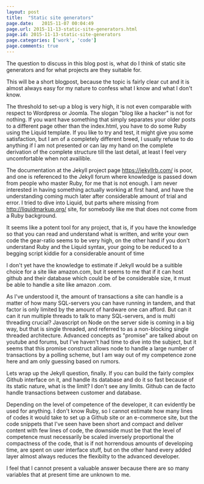 ```yaml
---
layout: post
title:  "Static site generators"
page.date:   2015-11-07 00:04:49
page.url: 2015-11-13-static-site-generators.html
page.id: 2015-11-13-static-site-generators
page.categories: ['work', 'code']
page.comments: true
---
```




The question to discuss in this blog post is, what do I think of static site generators and for what projects are
they suitable for.

This will be a short blogpost, because the topic is fairly clear cut and it is almost
always easy for my nature to confess what I know and what I don't know.
 
 The threshold to set-up a blog is very high, it is not even
comparable with respect to  Wordpress or Joomla. The slogan  "blog like a hacker" is not for nothing. If you want have something that simply 
separates your older posts to a different page other than the index.html, you have to do some Ruby using the Liquid template.
If you like to try and test, it might give you some satisfaction, but I am of a completely different breed, I usually refuse to do
anything if I am not presented or can lay my hand on the complete derivation of the complete structure till the last detail,
at least I feel very uncomfortable when not availible.

The documentation at the Jekyll project page https://jekyllrb.com/ is poor, and one is referenced to the Jekyll forum
where knowledge is passed down from people who master Ruby, for me that is not enough. I am never interested
in having something actually working at first hand, and have the understanding coming much later after considerable amount of trial and error.
I tried to dive into Liquid, but parts where missing from http://liquidmarkup.org/ site, for somebody like me that does not come from a Ruby
background.

It seems like a potent tool for any project, that is, if you have the knowledge so that you can read and understand what is written,
and write your own code the gear-ratio seems to be very high, on the other hand if you don't understand Ruby and the Liquid syntax,
your going to be reduced to a begging script kiddie for a considerable anount of time

I don't yet have the knowledge to estimate if Jekyll would be a suitible choice for a site like amazon.com, but it seems to me that if it 
can host github and their database which could be of be considerable size, it must be able to handle a site like amazon .com.

As I've understood it, the amount of transactions a site can handle is a matter of how many SQL-servers you can have running in tandem,
and that factor is only limited by the amount of hardware one can afford.
But can it can it run multiple threads to talk to many SQL-servers, and is multi threading crucial?
Javascript on Node on the server side is coming in a big way, but that is single threaded, and referred
to as a non-blocking single threaded architecture. Advanced concepts as "promise" are talked about on youtube and forums, 
but I've haven't had time to dive into the subject,
but it seems that this promise construct allows node to handle a large number of transactions 
 by a polling scheme, but I am way out of my competence zone here and am only guessing based on rumors.
 

Lets wrap up the Jekyll question, finally.
If you can build the fairly complex Github interface on it, and handle its database and do it so fast because of its static nature, what 
is the limit? I don't see any limits. Github can de facto handle transactions between customer and database.

Depending on the level of competence of the developer, it can evidently be used for anything. I don't know Ruby, so I cannot estimate
how many lines of codes it would take to set up a Github site or an e-commerce site, but the code snippets that I've seen have been short
and compact and deliver content with few lines of code, the downside must be that the level of competence must necessarily 
be scaled inversely proportional the compactness of the code, that is if not horrendous amounts of developing time,
 are spent on user interface stuff, but on the other hand every added layer almost always reduces the flexibilty to the advanced developer.
 
 I feel that I cannot present a valuable answer because there are so many variables that at present time are unknown to me.